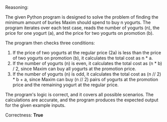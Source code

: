 Reasoning:

The given Python program is designed to solve the problem of finding the minimum amount of burles Maxim should spend to buy n yogurts. The program iterates over each test case, reads the number of yogurts (n), the price for one yogurt (a), and the price for two yogurts on promotion (b).

The program then checks three conditions:

1. If the price of two yogurts at the regular price (2a) is less than the price of two yogurts on promotion (b), it calculates the total cost as n * a.
2. If the number of yogurts (n) is even, it calculates the total cost as (n * b) / 2, since Maxim can buy all yogurts at the promotion price.
3. If the number of yogurts (n) is odd, it calculates the total cost as (n // 2) * b + a, since Maxim can buy (n // 2) pairs of yogurts at the promotion price and the remaining yogurt at the regular price.

The program's logic is correct, and it covers all possible scenarios. The calculations are accurate, and the program produces the expected output for the given example inputs.

Correctness: **True**